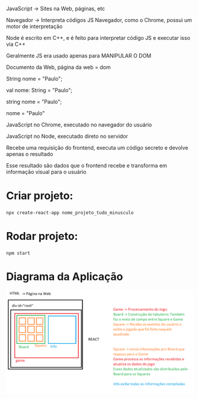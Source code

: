 JavaScript -> Sites na Web, páginas, etc

Navegador -> Interpreta códigos JS
Navegador, como o Chrome, possui um motor de interpretação

Node é escrito em C++, e é feito para interpretar código JS e executar isso via C++

Geralmente JS era usado apenas para MANIPULAR O DOM

Documento da Web, página da web = dom

String nome = "Paulo";

val nome: String = "Paulo";

string nome = "Paulo";

nome = "Paulo"


JavaScript no Chrome, executado no navegador do usuário

JavaScript no Node, executado direto no servidor

Recebe uma requisição do frontend, executa um código secreto e devolve apenas o resultado

Esse resultado são dados que o frontend recebe e transforma em informação visual para o usuário


# Criar projeto:
`npx create-react-app nome_projeto_tudo_minusculo`

# Rodar projeto:
`npm start`

# Diagrama da Aplicação

![diagrama_react](diagrama_react.png)
